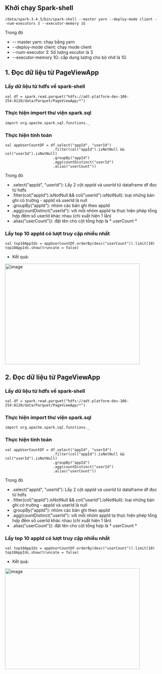 ## Khởi chạy Spark-shell
```
/data/spark-3.4.3/bin/spark-shell --master yarn --deploy-mode client --num-executors 3 --executor-memory 1G
```
Trong đó
- -- master yarn: chạy bằng yarn
- --deploy-mode client: chạy mode client
- --num-executor 3: Số lượng excutor là 3
- --executor-memory 1G: cấp dung lượng cho bộ nhớ là 1G 

## 1. Đọc dữ liệu từ PageViewApp 
### Lấy dữ liệu từ hdfs về spark-shell 
```
val df = spark.read.parquet("hdfs://adt-platform-dev-106-254:8120/data/Parquet/PageViewApp/*")
```
### Thực hiện import thư viện spark.sql
```
import org.apache.spark.sql.functions._
```

### Thực hiện tính toán 
```
val appUserCountDF = df.select("appId", "userId")
                      .filter(col("appId").isNotNull && col("userId").isNotNull)
                      .groupBy("appId")
                      .agg(countDistinct("userId")
                      .alias("userCount"))
```
Trong đó
- .select("appId", "userId"): Lấy 2 cột *appId* và *userId* từ dataframe df đọc từ hdfs 
- .filter(col("appId").isNotNull && col("userId").isNotNull): loại những bản ghi có trường - appId và userId là null
- .groupBy("appId"): nhóm các bản ghi theo appId
- .agg(countDistinct("userId"): với mỗi nhóm appId ta thực hiện phép tổng hợp đếm số userId khác nhau (chỉ xuất hiện 1 lần) 
- .alias("userCount")): đặt tên cho cột tổng hợp là * userCount * 

### Lấy top 10 appId có lượt truy cập nhiều nhất 
```
val top10AppIds = appUserCountDF.orderBy(desc("userCount")).limit(10)
top10AppIds.show(truncate = false)
```
- Kết quả:
<img width="444" height="332" alt="image" src="https://github.com/user-attachments/assets/79f79cce-51fe-4ab7-9225-89801cccf640" />

## 2. Đọc dữ liệu từ PageViewApp 
### Lấy dữ liệu từ hdfs về spark-shell 
```
val df = spark.read.parquet("hdfs://adt-platform-dev-106-254:8120/data/Parquet/PageViewApp/*")
```
### Thực hiện import thư viện spark.sql
```
import org.apache.spark.sql.functions._
```

### Thực hiện tính toán 
```
val appUserCountDF = df.select("appId", "userId")
                      .filter(col("appId").isNotNull && col("userId").isNotNull)
                      .groupBy("appId")
                      .agg(countDistinct("userId")
                      .alias("userCount"))
```
Trong đó
- .select("appId", "userId"): Lấy 2 cột *appId* và *userId* từ dataframe df đọc từ hdfs 
- .filter(col("appId").isNotNull && col("userId").isNotNull): loại những bản ghi có trường - appId và userId là null
- .groupBy("appId"): nhóm các bản ghi theo appId
- .agg(countDistinct("userId"): với mỗi nhóm appId ta thực hiện phép tổng hợp đếm số userId khác nhau (chỉ xuất hiện 1 lần) 
- .alias("userCount")): đặt tên cho cột tổng hợp là * userCount * 

### Lấy top 10 appId có lượt truy cập nhiều nhất 
```
val top10AppIds = appUserCountDF.orderBy(desc("userCount")).limit(10)
top10AppIds.show(truncate = false)
```
- Kết quả:
<img width="444" height="332" alt="image" src="https://github.com/user-attachments/assets/79f79cce-51fe-4ab7-9225-89801cccf640" />

